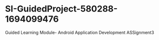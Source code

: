 # SI-GuidedProject-580288-1694099476
Guided Learning Module- Android Application Development
ASSignment3

